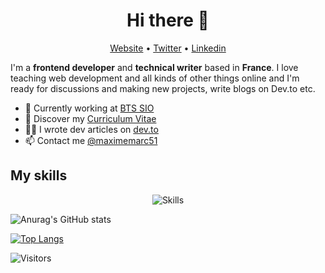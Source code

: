 <h1 align="center">Hi there 👋</h1>

<p align="center">
  <a href="https://www.maximemarc.online/">Website</a> •
  <a href="https://twitter.com/maximemarc51">Twitter</a> •
  <a href="https://www.linkedin.com/in/maximemarc51">Linkedin</a>
</p>

I'm a __frontend developer__ and __technical writer__ based in __France__. I love teaching web development and all kinds of other things online and I'm ready for discussions and making new projects, write blogs on Dev.to etc.

* 💼 Currently working at [BTS SIO](http://www.sio-reims.fr) <br/>
* 🔖 Discover my [Curriculum Vitae](https://www.maximemarc.online/img/Maxime_MARC_CV.pdf)<br/>
* ✍🏻 I wrote dev articles on [dev.to](https://dev.to/maximemarc) <br/>
* 📫 Contact me [@maximemarc51](https://twitter.com/maximemarc51)

## My skills

<p align="center">
  <img align="center" alt="Skills" src="https://github.com/maximemarc/maximemarc/img/pack.png" />
</p>

![Anurag's GitHub stats](https://github-readme-stats.vercel.app/api?username=maximemarc&show_icons=true&theme=radical)

[![Top Langs](https://github-readme-stats.vercel.app/api/top-langs/?username=maximemarc&langs_count=8)](https://github.com/anuraghazra/github-readme-stats)

![Visitors](https://visitor-badge.laobi.icu/badge?page_id=maximemarc.maximemarc)
